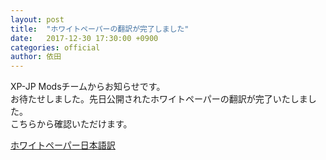 ```yaml
---
layout: post
title:  "ホワイトペーパーの翻訳が完了しました"
date:   2017-12-30 17:30:00 +0900
categories: official
author: 依田
---  
```

XP-JP Modsチームからお知らせです。  
お待たせしました。先日公開されたホワイトペーパーの翻訳が完了いたしました。  
こちらから確認いただけます。  

[ホワイトペーパー日本語訳]({{site.baseurl}}/images/XPCoin-Whitepaper-ja.pdf)  

